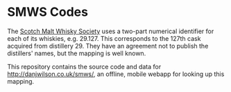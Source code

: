 SMWS Codes
==========

The [Scotch Malt Whisky Society](http://www.smws.co.uk/) uses a two-part numerical identifier for each of its whiskies, e.g. 29.127. This corresponds to the 127th cask acquired from distillery 29. They have an agreement not to publish the distillers' names, but the mapping is well known.

This repository contains the source code and data for http://danjwilson.co.uk/smws/, an offline, mobile webapp for looking up this mapping.